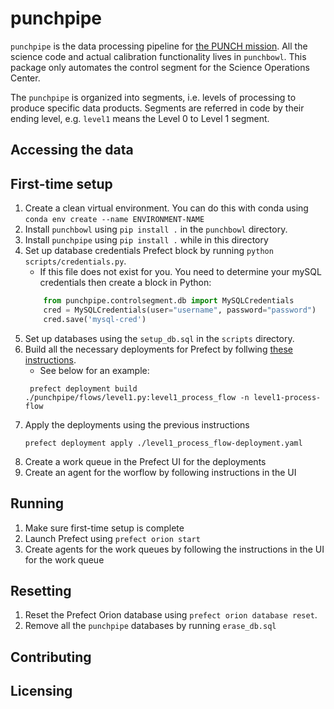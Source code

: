 # punchpipe
`punchpipe` is the data processing pipeline for [the PUNCH mission](https://punch.space.swri.edu/). 
All the science code and actual calibration functionality lives in `punchbowl`. This package
only automates the control segment for the Science Operations Center. 

The `punchpipe` is organized into segments, i.e. levels of processing to produce specific
data products. Segments are referred in code by their ending level, 
e.g. `level1` means the Level 0 to Level 1 segment. 

## Accessing the data

## First-time setup
1. Create a clean virtual environment. You can do this with conda using `conda env create --name ENVIRONMENT-NAME` 
2. Install `punchbowl` using `pip install .` in the `punchbowl` directory. 
3. Install `punchpipe` using `pip install .` while in this directory 
4. Set up database credentials Prefect block by running `python scripts/credentials.py`. 
    - If this file does not exist for you. You need to determine your mySQL credentials then create a block in Python: 
    ```py
        from punchpipe.controlsegment.db import MySQLCredentials
        cred = MySQLCredentials(user="username", password="password")
        cred.save('mysql-cred')
    ```
5. Set up databases using the `setup_db.sql` in the `scripts` directory. 
6. Build all the necessary deployments for Prefect by follwing [these instructions](https://docs.prefect.io/concepts/deployments/).
   - See below for an example:
   ```shell
    prefect deployment build ./punchpipe/flows/level1.py:level1_process_flow -n level1-process-flow
    ```
7. Apply the deployments using the previous instructions
   ```shell
   prefect deployment apply ./level1_process_flow-deployment.yaml
   ```
8. Create a work queue in the Prefect UI for the deployments
9. Create an agent for the worflow by following instructions in the UI

## Running
1. Make sure first-time setup is complete
2. Launch Prefect using `prefect orion start`
3. Create agents for the work queues by following the instructions in the UI for the work queue

## Resetting
1. Reset the Prefect Orion database using `prefect orion database reset`. 
2. Remove all the `punchpipe` databases by running `erase_db.sql`

## Contributing
 
## Licensing